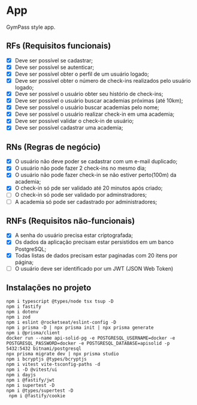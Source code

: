 # App

GymPass style app.

## RFs (Requisitos funcionais)

- [x] Deve ser possível se cadastrar;
- [x] Deve ser possível se autenticar;
- [x] Deve ser possível obter o perfil de um usuário logado;
- [x] Deve ser possível obter o número de check-ins realizados pelo usuário logado;
- [x] Deve ser possível o usuário obter seu histório de check-ins;
- [x] Deve ser possível o usuário buscar academias próximas (até 10km);
- [x] Deve ser possível o usuário buscar academias pelo nome;
- [x] Deve ser possível o usuário realizar check-in em uma academia;
- [x] Deve ser possível validar o check-in de usuário;
- [x] Deve ser possível cadastrar uma academia;

## RNs (Regras de negócio)

- [x] O usuário não deve poder se cadastrar com um e-mail duplicado;
- [x] O usuário não pode fazer 2 check-ins no mesmo dia;
- [x] O usuário não pode fazer check-in se não estiver perto(100m) da academia;
- [x] O check-in só pde ser validado até 20 minutos após criado;
- [ ] O check-in só pode ser validado por adminstradores;
- [ ] A academia só pode ser cadastrado por administradores;

## RNFs (Requisitos não-funcionais)

- [x] A senha do usuário precisa estar criptografada;
- [x] Os dados da aplicação precisam estar persistidos em um banco PostgreSQL;
- [x] Todas listas de dados precisam estar paginadas com 20 itens por página;
- [ ] O usuário deve ser identificado por um JWT (JSON Web Token)

## Instalações no projeto

```
npm i typescript @types/node tsx tsup -D
npm i fastify
npm i dotenv
npm i zod
npm i eslint @rocketseat/eslint-config -D
npm i prisma -D | npx prisma init | npx prisma generate
npm i @prisma/client
docker run --name api-solid-pg -e POSTGRESQL_USERNAME=docker -e POSTGRESQL_PASSWORD=docker -e POSTGRESQL_DATABASE=apisolid -p 5432:5432 bitnami/postgresql
npx prisma migrate dev | npx prisma studio
npm i bcryptjs @types/bcryptjs
npm i vitest vite-tsconfig-paths -d
npm i -D @vitest/ui
npm i dayjs
npm i @fastify/jwt  
npm i supertest -D
npm i @types/supertest -D
 npm i @fastify/cookie 
```
